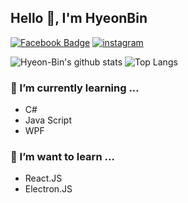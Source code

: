 ## Hello 👋, I'm HyeonBin <br/> <div>
  
 [![Facebook Badge](https://img.shields.io/badge/-1877f2?style=flat-square&logo=facebook&logoColor=white&link=https://https://www.facebook.com/profile.php?id=100014225790547)](https://www.facebook.com/profile.php?id=100014225790547)
[![instagram ](https://img.shields.io/badge/-e95950?style=flat-square&logo=instagram&logoColor=white&link=https://www.instagram.com/hyunbin1127/)](https://www.instagram.com/hyunbin1127/)

![Hyeon-Bin's github stats](https://github-readme-stats.vercel.app/api?username=HYE0N1127&theme=dark&show_icons=true)
![Top Langs](https://github-readme-stats.vercel.app/api/top-langs/?username=HYE0N1127&theme=tokyonight)<br/>
### 🔭 I’m currently learning ...
- C#
- Java Script
- WPF
### 🌱 I’m want to learn ...
- React.JS
- Electron.JS
<!--
**HYE0N1127/HYE0N1127** is a ✨ _special_ ✨ repository because its `README.md` (this file) appears on your GitHub profile.

Here are some ideas to get you started:

- 🔭 I’m currently working on ...
- 🌱 I’m currently learning ...
- 👯 I’m looking to collaborate on ...
- 🤔 I’m looking for help with ...
- 💬 Ask me about ...
- 📫 How to reach me: ...
- 😄 Pronouns: ...
- ⚡ Fun fact: ...
-->

